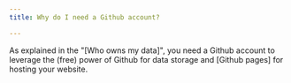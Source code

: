 ```yaml
---
title: Why do I need a Github account?

---
```

As explained in the "[Who owns my data]", you need a Github account to leverage the (free) power of Github for data storage and [Github pages] for hosting your website.
